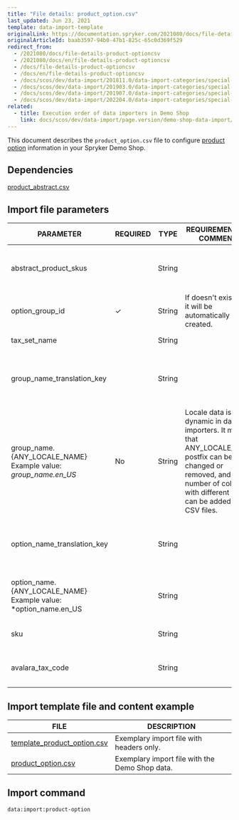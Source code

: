 ```yaml
---
title: "File details: product_option.csv"
last_updated: Jun 23, 2021
template: data-import-template
originalLink: https://documentation.spryker.com/2021080/docs/file-details-product-optioncsv
originalArticleId: baab3597-94b0-47b1-825c-65c0d369f529
redirect_from:
  - /2021080/docs/file-details-product-optioncsv
  - /2021080/docs/en/file-details-product-optioncsv
  - /docs/file-details-product-optioncsv
  - /docs/en/file-details-product-optioncsv
  - /docs/scos/dev/data-import/201811.0/data-import-categories/special-product-types/product-options/file-details-product-option.csv.html
  - /docs/scos/dev/data-import/201903.0/data-import-categories/special-product-types/product-options/file-details-product-option.csv.html
  - /docs/scos/dev/data-import/201907.0/data-import-categories/special-product-types/product-options/file-details-product-option.csv.html
  - /docs/scos/dev/data-import/202204.0/data-import-categories/special-product-types/product-options/file-details-product-option.csv.html
related:
  - title: Execution order of data importers in Demo Shop
    link: docs/scos/dev/data-import/page.version/demo-shop-data-import/execution-order-of-data-importers-in-demo-shop.html
---
```


This document describes the `product_option.csv` file to configure [product option](/docs/pbc/all/product-information-management/{{page.version}}/base-shop/feature-overviews/product-options-feature-overview.html) information in your Spryker Demo Shop.

## Dependencies

[product_abstract.csv](/docs/pbc/all/product-information-management/{{page.version}}/base-shop/import-and-export-data/products-data-import/file-details-product-abstract.csv.html)

## Import file parameters

| PARAMETER | REQUIRED | TYPE | REQUIREMENTS OR COMMENTS | DESCRIPTION |
| --- | --- | --- | --- | --- |
| abstract_product_skus |  | String | | List of Abstract Product SKUs separated by comma. |
| option_group_id | &check; | String |If doesn't exist then it will be automatically created.  | Identifier of the Product Option Group. |
| tax_set_name |  | String || Name of the tax set. |
| group_name_translation_key|  | String | |  Translation key of the name of the group in different locales.|
| group_name.{ANY_LOCALE_NAME}<br>Example value: *group_name.en_US* | No | String |Locale data is dynamic in data importers. It means that ANY_LOCALE_NAME postfix can be changed or removed, and any number of columns with different locales can be added to the CSV files. | Name of the group in the specified locale (US for our example). |
| option_name_translation_key |  | String | | Translation key of the name of the option in different locales. |
| option_name.{ANY_LOCALE_NAME}<br>Example value: *option_name.en_US |  | String || Name of the option in the specified locale (US for our example).  |
| sku | | String | | SKU identifier of the product option. |
| avalara_tax_code |  | String | | [Avalara tax code](/docs/pbc/all/tax-management/{{site.version}}/spryker-tax/base-shop/tax-feature-overview.html#avalara-system-for-automated-tax-compliance) for automated tax calculation. |

## Import template file and content example

| FILE | DESCRIPTION |
| --- | --- |
| [template_product_option.csv](https://spryker.s3.eu-central-1.amazonaws.com/docs/Developer+Guide/Back-End/Data+Manipulation/Data+Ingestion/Data+Import/Data+Import+Categories/Special+Product+Types/202109.0/Template_product_option.csv) | Exemplary import file with headers only. |
| [product_option.csv](https://spryker.s3.eu-central-1.amazonaws.com/docs/Developer+Guide/Back-End/Data+Manipulation/Data+Ingestion/Data+Import/Data+Import+Categories/Special+Product+Types/202109.0/product_option.csv) | Exemplary import file with the Demo Shop data. |


## Import command

```bash
data:import:product-option
```
